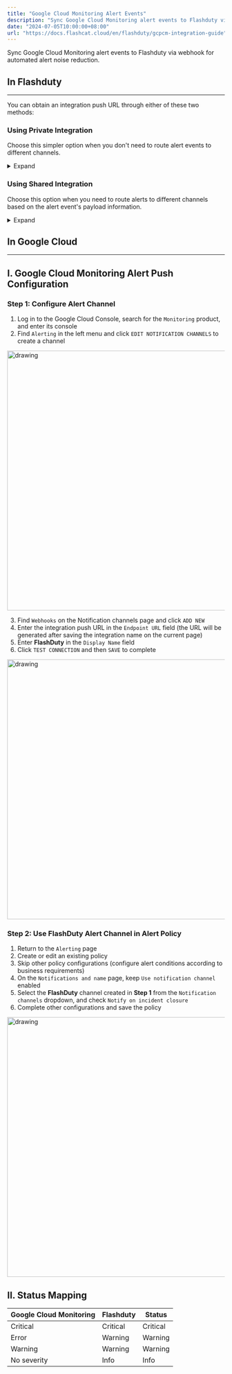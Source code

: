 ```yaml
---
title: "Google Cloud Monitoring Alert Events"
description: "Sync Google Cloud Monitoring alert events to Flashduty via webhook for automated alert noise reduction"
date: "2024-07-05T10:00:00+08:00"
url: "https://docs.flashcat.cloud/en/flashduty/gcpcm-integration-guide"
---
```


Sync Google Cloud Monitoring alert events to Flashduty via webhook for automated alert noise reduction.

<div class="hide">

## In Flashduty
---
You can obtain an integration push URL through either of these two methods:

### Using Private Integration

Choose this simpler option when you don't need to route alert events to different channels.

<details>
  <summary>Expand</summary>
  
  1. Go to the Flashduty console, select **Channel**, and enter a channel's details page
  2. Select the **Integrations** tab, click **Add Integration** to enter the integration page
  3. Choose **Google Cloud Monitoring** integration and click **Save** to generate a card
  4. Click the generated card to view the **push URL**, copy it for later use, and you're done
  
</details>

### Using Shared Integration

Choose this option when you need to route alerts to different channels based on the alert event's payload information.

<details>
  <summary>Expand</summary>
  
  1. Go to the Flashduty console, select **Integration Center => Alert Events** to enter the integration selection page
  2. Select **Google Cloud Monitoring** integration:
        - **Integration Name**: Define a name for this integration
  3. Configure the default route and select the corresponding channel (after the integration is created, you can go to `Route` to configure more routing rules)
  4. Click **Save** and copy the newly generated **push URL** for later use
  5. Done
    
</details>
</div>

## In Google Cloud
---

<div class="md-block">

## I. Google Cloud Monitoring Alert Push Configuration

### Step 1: Configure Alert Channel
1. Log in to the Google Cloud Console, search for the `Monitoring` product, and enter its console
2. Find `Alerting` in the left menu and click `EDIT NOTIFICATION CHANNELS` to create a channel

<img alt="drawing" width="600" src="https://download.flashcat.cloud/flashduty/doc/google-cm-1.png" />

3. Find `Webhooks` on the Notification channels page and click `ADD NEW`
4. Enter the integration push URL in the `Endpoint URL` field (the URL will be generated after saving the integration name on the current page)
5. Enter **FlashDuty** in the `Display Name` field
6. Click `TEST CONNECTION` and then `SAVE` to complete

<img alt="drawing" width="600" src="https://download.flashcat.cloud/flashduty/doc/google-cm-2.png" />

### Step 2: Use FlashDuty Alert Channel in Alert Policy

1. Return to the `Alerting` page
2. Create or edit an existing policy
3. Skip other policy configurations (configure alert conditions according to business requirements)
4. On the `Notifications and name` page, keep `Use notification channel` enabled
5. Select the **FlashDuty** channel created in **Step 1** from the `Notification channels` dropdown, and check `Notify on incident closure`
6. Complete other configurations and save the policy

<img alt="drawing" width="600" src="https://download.flashcat.cloud/flashduty/doc/google-cm-3.png" />

</div>

## II. Status Mapping

<div class="md-block">
  
|Google Cloud Monitoring|Flashduty|Status|
|---|---|---|
|Critical|Critical|Critical|
|Error|Warning|Warning|
|Warning|Warning|Warning|
|No severity|Info|Info|

</div>
